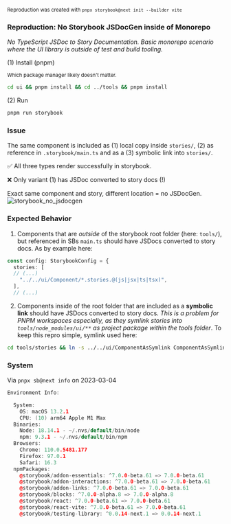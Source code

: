 <sub>Reproduction was created with `pnpx storybook@next init --builder vite`</sub>

### Reproduction: No Storybook JSDocGen inside of Monorepo

_No TypeScript JSDoc to Story Documentation. Basic monorepo scenario where the UI library is outside of test and build tooling._

(1) Install (pnpm)

<sub>Which package manager likely doesn't matter.</sub>

```bash
cd ui && pnpm install && cd ../tools && pnpm install
```

(2) Run

```bash
pnpm run storybook
```

### Issue

The same component is included as (1) local copy inside `stories/`, (2) as reference in `.storybook/main.ts` and as a (3) symbolic link into `stories/`.

✅ All three types render successfully in storybook.

❌ Only variant (1) has JSDoc converted to story docs (!)

Exact same component and story, different location = no JSDocGen.
![storybook_no_jsdocgen](https://user-images.githubusercontent.com/2397125/222922498-ed8c6d83-c2f8-4f0f-b570-30e955ccdc6c.gif)

### Expected Behavior

1. Components that are _outside_ of the storybook root folder (here: `tools/`), but referenced in SBs `main.ts` should have JSDocs converted to story docs. As by example here:

```ts
const config: StorybookConfig = {
  stories: [
  // (...)
    "../../ui/Component/*.stories.@(js|jsx|ts|tsx)",
  ],
  // (...)
```

2. Components inside of the root folder that are included as a **symbolic link** should have JSDocs converted to story docs. _This is a problem for PNPM workspaces especially, as they symlink stories into `tools/node_modules/ui/**` as project package within the tools folder_. To keep this repro simple, symlink used here:

```bash
cd tools/stories && ln -s ../../ui/ComponentAsSymlink ComponentAsSymlink
```

### System

Via `pnpx sb@next info` on 2023-03-04

```cpp
Environment Info:

  System:
    OS: macOS 13.2.1
    CPU: (10) arm64 Apple M1 Max
  Binaries:
    Node: 18.14.1 - ~/.nvs/default/bin/node
    npm: 9.3.1 - ~/.nvs/default/bin/npm
  Browsers:
    Chrome: 110.0.5481.177
    Firefox: 97.0.1
    Safari: 16.3
  npmPackages:
    @storybook/addon-essentials: ^7.0.0-beta.61 => 7.0.0-beta.61
    @storybook/addon-interactions: ^7.0.0-beta.61 => 7.0.0-beta.61
    @storybook/addon-links: ^7.0.0-beta.61 => 7.0.0-beta.61
    @storybook/blocks: ^7.0.0-alpha.8 => 7.0.0-alpha.8
    @storybook/react: ^7.0.0-beta.61 => 7.0.0-beta.61
    @storybook/react-vite: ^7.0.0-beta.61 => 7.0.0-beta.61
    @storybook/testing-library: ^0.0.14-next.1 => 0.0.14-next.1
```

